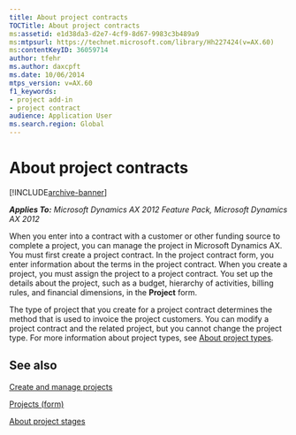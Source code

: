 ```yaml
---
title: About project contracts
TOCTitle: About project contracts
ms:assetid: e1d38da3-d2e7-4cf9-8d67-9983c3b489a9
ms:mtpsurl: https://technet.microsoft.com/library/Hh227424(v=AX.60)
ms:contentKeyID: 36059714
author: tfehr
ms.author: daxcpft
ms.date: 10/06/2014
mtps_version: v=AX.60
f1_keywords:
- project add-in
- project contract
audience: Application User
ms.search.region: Global
---
```


# About project contracts 


[!INCLUDE[archive-banner](includes/archive-banner.md)]


_**Applies To:** Microsoft Dynamics AX 2012 Feature Pack, Microsoft Dynamics AX 2012_

When you enter into a contract with a customer or other funding source to complete a project, you can manage the project in Microsoft Dynamics AX. You must first create a project contract. In the project contract form, you enter information about the terms in the project contract. When you create a project, you must assign the project to a project contract. You set up the details about the project, such as a budget, hierarchy of activities, billing rules, and financial dimensions, in the **Project** form.

The type of project that you create for a project contract determines the method that is used to invoice the project customers. You can modify a project contract and the related project, but you cannot change the project type. For more information about project types, see [About project types](about-project-types.md).

## See also

[Create and manage projects](create-and-manage-projects.md)

[Projects (form)](https://technet.microsoft.com/library/aa585245\(v=ax.60\))

[About project stages](about-project-stages.md)

  


